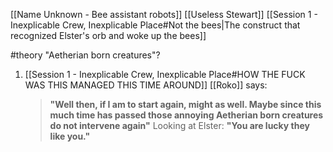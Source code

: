 [[Name Unknown - Bee assistant robots]]
[[Useless Stewart]]
[[Session 1 - Inexplicable Crew, Inexplicable Place#Not the bees|The construct that recognized Elster's orb and woke up the bees]]

#theory "Aetherian born creatures"?
1. [[Session 1 - Inexplicable Crew, Inexplicable Place#HOW THE FUCK WAS THIS MANAGED THIS TIME AROUND]]
   [[Roko]] says: 
   > **"Well then, if I am to start again, might as well. Maybe since this much time has passed those annoying Aetherian born creatures do not intervene again"**
   > Looking at Elster:
   > **"You are lucky they like you."**